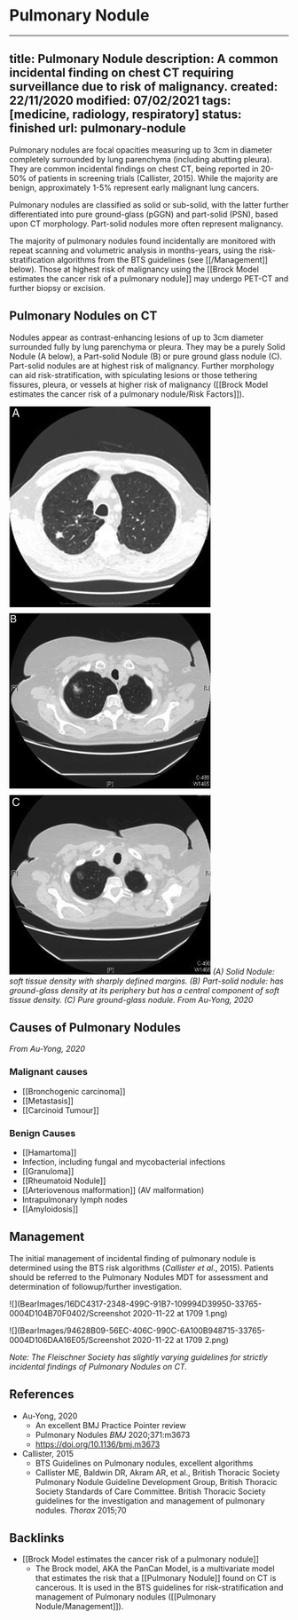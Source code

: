 # Pulmonary Nodule
---
title: Pulmonary Nodule
description: A common incidental finding on chest CT requiring surveillance due to risk of malignancy.
created: 22/11/2020
modified: 07/02/2021
tags: [medicine, radiology, respiratory]
status: finished
url: pulmonary-nodule
---
 
Pulmonary nodules are focal opacities measuring up to 3cm in diameter completely surrounded by lung parenchyma (including abutting pleura). They are common incidental findings on chest CT, being reported in 20-50% of patients in screening trials (Callister, 2015). While the majority are benign, approximately 1-5% represent early malignant lung cancers.

Pulmonary nodules are classified as solid or sub-solid, with the latter further differentiated into pure ground-glass (pGGN) and part-solid (PSN), based upon CT morphology. Part-solid nodules more often represent malignancy. 

The majority of pulmonary nodules found incidentally are monitored with repeat scanning and volumetric analysis in months-years, using the risk-stratification algorithms from the BTS guidelines (see [[/Management]] below). Those at highest risk of malignancy using the [[Brock Model estimates the cancer risk of a pulmonary nodule]] may undergo PET-CT and further biopsy or excision. 


## Pulmonary Nodules on CT

Nodules appear as contrast-enhancing lesions of up to 3cm diameter surrounded fully by lung parenchyma or pleura. They may be a purely Solid Nodule (A below), a Part-solid Nodule (B) or pure ground glass nodule (C). Part-solid nodules are at highest risk of malignancy. Further morphology can aid risk-stratification, with spiculating lesions or those tethering fissures, pleura, or vessels at higher risk of malignancy ([[Brock Model estimates the cancer risk of a pulmonary nodule/Risk Factors]]).

![](/static/img/pulmonary_nodule_ct.jpg)
_(A) Solid Nodule: soft tissue density with sharply defined margins. (B) Part-solid nodule: has ground-glass density at its periphery but has a central component of soft tissue density. (C) Pure ground-glass nodule. From Au-Yong, 2020_


## Causes of Pulmonary Nodules

_From Au-Yong, 2020_ 

### Malignant causes

* [[Bronchogenic carcinoma]]
* [[Metastasis]]
* [[Carcinoid Tumour]]

### Benign Causes

* [[Hamartoma]]
* Infection, including fungal and mycobacterial infections
* [[Granuloma]]
* [[Rheumatoid Nodule]]
* [[Arteriovenous malformation]] (AV malformation)
* Intrapulmonary lymph nodes
* [[Amyloidosis]]


## Management

The initial management of incidental finding of pulmonary nodule is determined using the BTS risk algorithms (*Callister et al.*, 2015).
Patients should be referred to the Pulmonary Nodules MDT for assessment and determination of followup/further investigation.

![](BearImages/16DC4317-2348-499C-91B7-109994D39950-33765-0004D104B70F0402/Screenshot 2020-11-22 at 1709 1.png)

![](BearImages/94628B09-56EC-406C-990C-6A100B948715-33765-0004D106DAA16E05/Screenshot 2020-11-22 at 1709 2.png)

_Note: The Fleischner Society has slightly varying guidelines for strictly incidental findings of Pulmonary Nodules on CT._


## References
* Au-Yong, 2020  
	*  An excellent BMJ Practice Pointer review
	* Pulmonary Nodules *BMJ* 2020;371:m3673 
	* https://doi.org/10.1136/bmj.m3673
* Callister, 2015  
	* BTS Guidelines on Pulmonary nodules, excellent algorithms
	* Callister ME, Baldwin DR, Akram AR, et al., British Thoracic Society Pulmonary Nodule Guideline Development Group, British Thoracic Society Standards of Care Committee. British Thoracic Society guidelines for the investigation and management of pulmonary nodules. *Thorax* 2015;70

## Backlinks
* [[Brock Model estimates the cancer risk of a pulmonary nodule]]
	* The Brock model, AKA  the PanCan Model, is a multivariate model that estimates the risk that a [[Pulmonary Nodule]] found on CT is cancerous. It is used in the BTS guidelines for risk-stratification and management of Pulmonary nodules ([[Pulmonary Nodule/Management]]).

<!-- {BearID:486CEF84-23F8-43D8-8B99-91D8CEB1C4CE-33765-0004CF92E1ADB87F} -->
